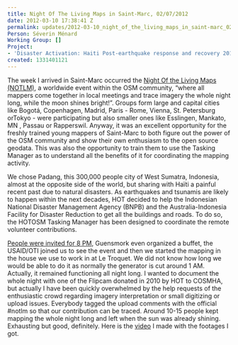 ```yaml
---
title: Night Of The Living Maps in Saint-Marc, 02/07/2012
date: 2012-03-10 17:38:41 Z
permalink: updates/2012-03-10_night_of_the_living_maps_in_saint-marc_02/07/2012
Person: Séverin Ménard
Working Group: []
Project:
- 'Disaster Activation: Haiti Post-earthquake response and recovery 2010-11'
created: 1331401121
---
```


<p>The week I arrived in Saint-Marc occurred the <a href="http://wiki.openstreetmap.org/wiki/Night_of_the_living_maps">Night Of the Living Maps (NOTLM)</a>, a worldwide event within the OSM community, “where all mappers come together in local meetings and trace imagery the whole night long, while the moon shines bright!”. Groups form large and capital cities like Bogotá, Copenhagen, Madrid, Paris - Rome, Vienna, St. Petersburg orTokyo - were participating but also smaller ones like Esslingen, Mankato, MN , Passau or Rapperswil. Anyway, it was an excellent opportunity for the freshly trained young mappers of Saint-Marc to both figure out the power of the OSM community and show their own enthusiasm to the open source geodata. This was also the opportunity to train them to use the Tasking Manager as to understand all the benefits of it for coordinating the mapping activity.</p><p>We chose Padang, this 300,000 people city of West Sumatra, Indonesia, almost at the opposite side of the world, but sharing with Haïti a painful recent past due to natural disasters. As earthquakes and tsunamis are likely to happen within the next decades, HOT decided to help the Indonesian National Disaster Management Agency (BNPB) and the Australia-Indonesia Facility for Disaster Reduction to get all the buildings and roads. To do so, the HOTOSM Tasking Manager has been designed to coordinate the remote volunteer contributions.</p><p><a href="http://wiki.openstreetmap.org/wiki/Haiti/Saint-Marc/NOTLM">People were invited for 8 PM</a>, Guensmork even organized a buffet, the USAID/OTI joined us to see the event and then we started the mapping in the house we use to work in at Le Troquet. We did not know how long we would be able to do it as normally the generator is cut around 1 AM. Actually, it remained functioning all night long. I wanted to document the whole night with one of the Flipcam donated in 2010 by HOT to COSMHA, but actually I have been quickly overwhelmed by the help requests of the enthusiastic crowd regarding imagery interpretation or small digitizing or upload issues. Everybody tagged the upload comments with the official #notlm so that our contribution can be traced. Around 10-15 people kept mapping the whole night long and left when the sun was already shining. Exhausting but good, definitely. Here is the <a href="http://www.youtube.com/watch?v=rBSAN1H1Fhg&amp;feature=plcp&amp;context=C39d9df9UDOEgsToPDskKNWWiJTo9GsjxQUjkzo0WA">video</a> I made with the footages I got.</p>
